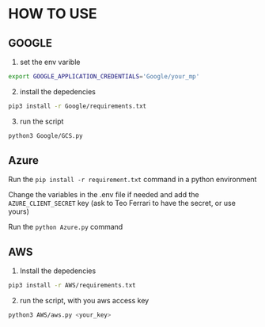 # HOW TO USE
## GOOGLE
1. set the env varible
```bash
export GOOGLE_APPLICATION_CREDENTIALS='Google/your_mp'
```
2. install the depedencies
```bash
pip3 install -r Google/requirements.txt
```
3. run the script
```bash
python3 Google/GCS.py
```
## Azure
Run the `pip install -r requirement.txt` command in a python environment

Change the variables in the .env file if needed and add the `AZURE_CLIENT_SECRET` key (ask to Teo Ferrari to have the secret, or use yours)

Run the `python Azure.py` command
## AWS
1. Install the depedencies
```bash
pip3 install -r AWS/requirements.txt
```
2. run the script, with you aws access key
```bash
python3 AWS/aws.py <your_key>
```